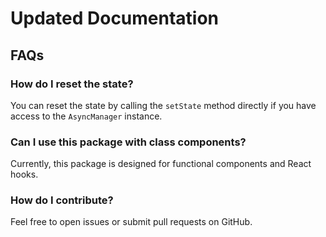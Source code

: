 # Updated Documentation

## FAQs

### How do I reset the state?

You can reset the state by calling the `setState` method directly if you have access to the `AsyncManager` instance.

### Can I use this package with class components?

Currently, this package is designed for functional components and React hooks.

### How do I contribute?

Feel free to open issues or submit pull requests on GitHub.